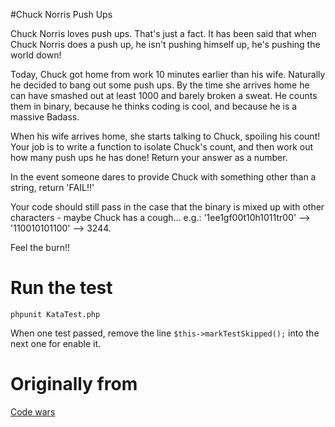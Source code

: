 #Chuck Norris Push Ups

Chuck Norris loves push ups. That's just a fact. It has been said that when Chuck Norris does a push up, he isn't pushing himself up, he's pushing the world down!

Today, Chuck got home from work 10 minutes earlier than his wife. Naturally he decided to bang out some push ups. By the time she arrives home he can have smashed out at least 1000 and barely broken a sweat. He counts them in binary, because he thinks coding is cool, and because he is a massive Badass.

When his wife arrives home, she starts talking to Chuck, spoiling his count! Your job is to write a function to isolate Chuck's count, and then work out how many push ups he has done! Return your answer as a number.

In the event someone dares to provide Chuck with something other than a string, return 'FAIL!!'

Your code should still pass in the case that the binary is mixed up with other characters - maybe Chuck has a cough... e.g.: '1ee1gf00t10h1011tr00' --> '110010101100' --> 3244.

Feel the burn!!

# Run the test

```
phpunit KataTest.php
```

When one test passed, remove the line ```$this->markTestSkipped();``` into the next one for enable it.

# Originally from

[Code wars](http://www.codewars.com/)
